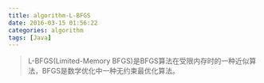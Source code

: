 ```yaml
---
title: algorithm-L-BFGS
date: 2016-03-15 01:56:22
categories: algorithm
tags: [Java]
---
```



> L-BFGS(Limited-Memory BFGS)是BFGS算法在受限内存时的一种近似算法，BFGS是数学优化中一种无约束最优化算法。
